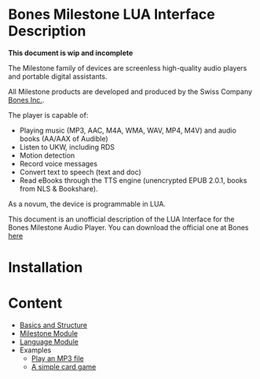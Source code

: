 # Bones Milestone LUA Interface Description

**This document is wip and incomplete**

The Milestone family of devices are screenless high-quality audio players and portable digital assistants. 

All Milestone products are developed and produced by the Swiss Company [Bones Inc.](http://www.bones.ch).

The player is capable of:
- Playing music (MP3, AAC, M4A, WMA, WAV, MP4, M4V) and audio books (AA/AAX of Audible)
- Listen to UKW, including RDS
- Motion detection
- Record voice messages
- Convert text to speech (text and doc) 
- Read eBooks through the TTS engine (unencrypted EPUB 2.0.1, books from NLS & Bookshare).

As a novum, the device is programmable in LUA.

This document is an unofficial description of the LUA Interface for the Bones Milestone Audio Player.
You can download the official one at Bones [here](http://www.bones.ch/media/downloads-support/M312Ace/lua/160914_Lua_Reference_Manual.docx) 

# Installation






# Content

* [Basics and Structure](doc/basics-and-structure.md)
* [Milestone Module](doc/milestone-module.md)
* [Language Module](doc/language-module.md)
* Examples
  * [Play an MP3 file](/examples/mp3.lua/main.lua)
  * [A simple card game](/examples/aceyducey.lua/main.lua)
